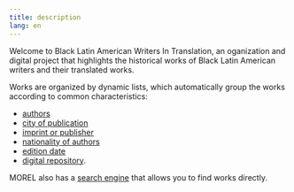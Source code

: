 ```yaml
---
title: description
lang: en
---
```

Welcome to Black Latin American Writers In Translation, an oganization and digital project that highlights the historical works of Black Latin American writers and their translated works. 
<!-- more -->

Works are organized by dynamic lists, which automatically group the works according to common characteristics:

- [authors]({{site.BASE_PATH}}/chriteria/author)
- [city of publication]({{site.BASE_PATH}}/chriteria/city)
- [imprint or publisher]({{site.BASE_PATH}}/chriteria/publisher)
- [nationality of authors]({{site.BASE_PATH}}/chriteria/nationality)
- [edition date]({{site.BASE_PATH}}/chriteria/edition)
- [digital repository]({{site.BASE_PATH}}/criteria/repository).

MOREL also has a [search engine]({{site.BASE_PATH}}/search) that allows you to find works directly.
